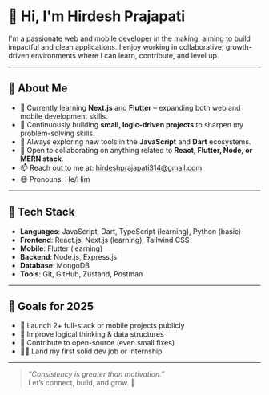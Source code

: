 # 👋 Hi, I'm Hirdesh Prajapati

I'm a passionate web and mobile developer in the making, aiming to build impactful and clean applications. I enjoy working in collaborative, growth-driven environments where I can learn, contribute, and level up.

---

## 🚀 About Me

- 🔭 Currently learning **Next.js** and **Flutter** – expanding both web and mobile development skills.
- 🌱 Continuously building **small, logic-driven projects** to sharpen my problem-solving skills.
- 💬 Always exploring new tools in the **JavaScript** and **Dart** ecosystems.
- 🤝 Open to collaborating on anything related to **React, Flutter, Node, or MERN stack**.
- 📫 Reach out to me at: [hirdeshprajapati314@gmail.com](mailto:hirdeshprajapati314@gmail.com)
- 😄 Pronouns: He/Him

---

## 🧰 Tech Stack

- **Languages**: JavaScript, Dart, TypeScript (learning), Python (basic)
- **Frontend**: React.js, Next.js (learning), Tailwind CSS
- **Mobile**: Flutter (learning)
- **Backend**: Node.js, Express.js
- **Database**: MongoDB
- **Tools**: Git, GitHub, Zustand, Postman

---

## 🎯 Goals for 2025

- 🚢 Launch 2+ full-stack or mobile projects publicly
- 🧠 Improve logical thinking & data structures
- 📁 Contribute to open-source (even small fixes)
- 👨‍💻 Land my first solid dev job or internship

---

> _“Consistency is greater than motivation.”_  
Let’s connect, build, and grow. 🚀
